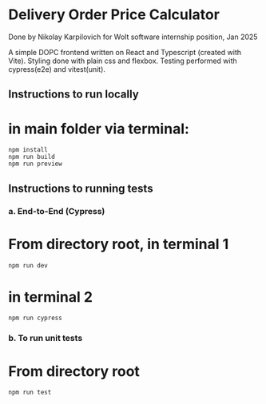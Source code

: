 # Delivery Order Price Calculator
Done by Nikolay Karpilovich for Wolt software internship position, Jan 2025

A simple DOPC frontend written on React and Typescript (created with Vite).
Styling done with plain css and flexbox. Testing performed with cypress(e2e) and vitest(unit).

## Instructions to run locally
   # in main folder via terminal:
    npm install
    npm run build
    npm run preview

## Instructions to running tests
### a. End-to-End (Cypress)
  #  From directory root, in terminal 1
    npm run dev
#    in terminal 2
    npm run cypress
### b. To run unit tests
# From directory root
    npm run test
